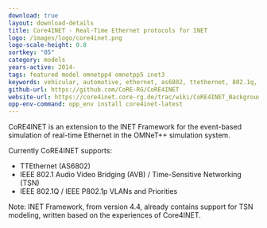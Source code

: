 ```yaml
---
download: true
layout: download-details
title: Core4INET - Real-Time Ethernet protocols for INET
logo: /images/logo/core4inet.png
logo-scale-height: 0.8
sortkey: "05"
category: models
years-active: 2014-
tags: featured model omnetpp4 omnetpp5 inet3
keywords: vehicular, automotive, ethernet, as6802, ttethernet, 802.1q, avb, srp, tsn, vlan, 802.1p
github-url: https://github.com/CoRE-RG/CoRE4INET
website-url: https://core4inet.core-rg.de/trac/wiki/CoRE4INET_Background
opp-env-command: opp_env install core4inet-latest
---
```


CoRE4INET is an extension to the INET Framework for the event-based simulation
of real-time Ethernet in the OMNeT++ simulation system.

Currently CoRE4INET supports:
- TTEthernet (AS6802)
- IEEE 802.1 Audio Video Bridging (AVB) / Time-Sensitive Networking (TSN)
- IEEE 802.1Q / IEEE P802.1p VLANs and Priorities

Note: INET Framework, from version 4.4, already contains support for TSN modeling, written based on the experiences of Core4INET.